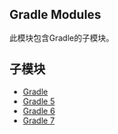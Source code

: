 ## Gradle Modules

此模块包含Gradle的子模块。

## 子模块

+ [Gradle](gradle/README.md)
+ [Gradle 5](gradle-5/README.md)
+ [Gradle 6](gradle-6/README.md)
+ [Gradle 7](gradle-7/README.md)